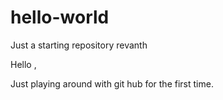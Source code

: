 # hello-world
Just a starting repository revanth

Hello ,

Just playing around with git hub for the first time.
